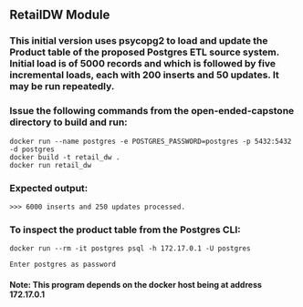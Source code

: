 ##  RetailDW Module

###  This initial version uses psycopg2 to load and update the Product table of the proposed Postgres ETL source system.  Initial load is of 5000 records and which is followed by five incremental loads, each with 200 inserts and 50 updates.  It may be run repeatedly.

###  Issue the following commands from the open-ended-capstone directory to build and run:

```
docker run --name postgres -e POSTGRES_PASSWORD=postgres -p 5432:5432 -d postgres
docker build -t retail_dw .
docker run retail_dw
```
###   Expected output:

```
>>> 6000 inserts and 250 updates processed.
```

### To inspect the product table from the Postgres CLI:
```
docker run --rm -it postgres psql -h 172.17.0.1 -U postgres

Enter postgres as password
``` 

#### Note: This program depends on the docker host being at address 172.17.0.1
